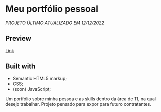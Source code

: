 # Meu portfólio pessoal
_PROJETO ÚLTIMO ATUALIZADO EM 12/12/2022_

## Preview
[Link](https://pamesss.github.io/my-portfolio/)

## Built with
- Semantic HTML5 markup;
- CSS;
- (soon) JavaScript;


Um portfólio sobre minha pessoa e as skills dentro da área de TI, na qual desejo trabalhar. Projeto pensado para expor para futuro contratantes.
